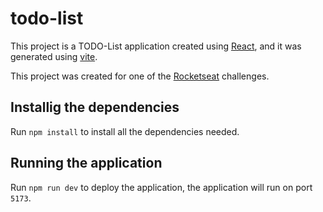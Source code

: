# todo-list
 
 This project is a TODO-List application created using [React](https://reactjs.org), and it was generated using [vite](https://vitejs.dev).
 
 This project was created for one of the [Rocketseat](https://www.rocketseat.com.br/) challenges.
 
 ## Installig the dependencies
 Run `npm install` to install all the dependencies needed.
 
 ## Running the application
 Run `npm run dev` to deploy the application, the application will run on port `5173`.
